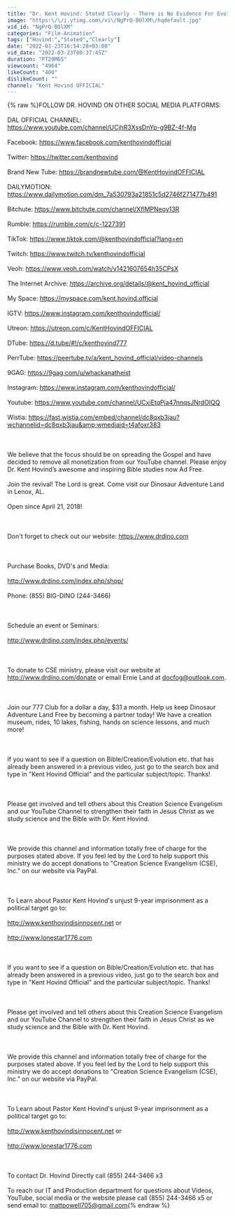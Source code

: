 ```yaml
---
title: "Dr. Kent Hovind: Stated Clearly - There is No Evidence For Evolution!"
image: "https:\/\/i.ytimg.com\/vi\/NgPrQ-BOlXM\/hqdefault.jpg"
vid_id: "NgPrQ-BOlXM"
categories: "Film-Animation"
tags: ["Hovind:","Stated","Clearly"]
date: "2022-03-23T16:54:28+03:00"
vid_date: "2022-03-23T00:37:45Z"
duration: "PT29M6S"
viewcount: "4964"
likeCount: "400"
dislikeCount: ""
channel: "Kent Hovind OFFICIAL"
---
```

{% raw %}FOLLOW DR. HOVIND ON OTHER SOCIAL MEDIA PLATFORMS:<br /><br /> DAL OFFICIAL CHANNEL:  <a rel="nofollow" target="blank" href="https://www.youtube.com/channel/UCjhR3XssDnYp-g9BZ-4f-Mg">https://www.youtube.com/channel/UCjhR3XssDnYp-g9BZ-4f-Mg</a><br /><br /> Facebook: <a rel="nofollow" target="blank" href="https://www.facebook.com/kenthovindofficial">https://www.facebook.com/kenthovindofficial</a><br /><br /> Twitter: <a rel="nofollow" target="blank" href="https://twitter.com/kenthovind">https://twitter.com/kenthovind</a><br /><br /> Brand New Tube: <a rel="nofollow" target="blank" href="https://brandnewtube.com/@KentHovindOFFICIAL">https://brandnewtube.com/@KentHovindOFFICIAL</a><br /><br /> DAILYMOTION:  <a rel="nofollow" target="blank" href="https://www.dailymotion.com/dm_7a530793a21851c5d2746f271477b491">https://www.dailymotion.com/dm_7a530793a21851c5d2746f271477b491</a><br /><br /> Bitchute:  <a rel="nofollow" target="blank" href="https://www.bitchute.com/channel/XflMPNeoy13R">https://www.bitchute.com/channel/XflMPNeoy13R</a><br /><br /> Rumble:  <a rel="nofollow" target="blank" href="https://rumble.com/c/c-1227391">https://rumble.com/c/c-1227391</a><br /><br /> TikTok:  <a rel="nofollow" target="blank" href="https://www.tiktok.com/@kenthovindofficial?lang=en">https://www.tiktok.com/@kenthovindofficial?lang=en</a><br /><br /> Twitch:  <a rel="nofollow" target="blank" href="https://www.twitch.tv/kenthovindofficial">https://www.twitch.tv/kenthovindofficial</a><br /><br /> Veoh:  <a rel="nofollow" target="blank" href="https://www.veoh.com/watch/v1421607654h35CPsX">https://www.veoh.com/watch/v1421607654h35CPsX</a><br /><br /> The Internet Archive:  <a rel="nofollow" target="blank" href="https://archive.org/details/@kent_hovind_official">https://archive.org/details/@kent_hovind_official</a><br /><br /> My Space:  <a rel="nofollow" target="blank" href="https://myspace.com/kent.hovind.official">https://myspace.com/kent.hovind.official</a><br /><br /> IGTV:  <a rel="nofollow" target="blank" href="https://www.instagram.com/kenthovindofficial/">https://www.instagram.com/kenthovindofficial/</a><br /><br /> Utreon:  <a rel="nofollow" target="blank" href="https://utreon.com/c/KentHovindOFFICIAL">https://utreon.com/c/KentHovindOFFICIAL</a><br /><br /> DTube:  <a rel="nofollow" target="blank" href="https://d.tube/#!/c/kenthovind777">https://d.tube/#!/c/kenthovind777</a><br /><br /> PerrTube:  <a rel="nofollow" target="blank" href="https://peertube.tv/a/kent_hovind_official/video-channels">https://peertube.tv/a/kent_hovind_official/video-channels</a><br /><br /> 9GAG:  <a rel="nofollow" target="blank" href="https://9gag.com/u/whackanatheist">https://9gag.com/u/whackanatheist</a><br /><br /> Instagram:  <a rel="nofollow" target="blank" href="https://www.instagram.com/kenthovindofficial/">https://www.instagram.com/kenthovindofficial/</a><br /><br /> Youtube:  <a rel="nofollow" target="blank" href="https://www.youtube.com/channel/UCxiEtqPja47nnqsJNrdOIQQ">https://www.youtube.com/channel/UCxiEtqPja47nnqsJNrdOIQQ</a><br /><br /> Wistia:  <a rel="nofollow" target="blank" href="https://fast.wistia.com/embed/channel/dc8qxb3jau?wchannelid=dc8qxb3jau&amp;wmediaid=t4afoxr383">https://fast.wistia.com/embed/channel/dc8qxb3jau?wchannelid=dc8qxb3jau&amp;wmediaid=t4afoxr383</a><br /><br /><br /><br />We believe that the focus should be on spreading the Gospel and have decided to remove all monetization from our YouTube channel. Please enjoy Dr. Kent Hovind’s awesome and inspiring Bible studies now Ad Free.<br /><br />Join the revival! The Lord is great. Come visit our Dinosaur Adventure Land in Lenox, AL.  <br /><br />Open since April 21, 2018! <br /><br /><br /><br />Don't forget to check out our website: <a rel="nofollow" target="blank" href="https://www.drdino.com">https://www.drdino.com</a><br /><br /><br /><br />Purchase Books, DVD's and Media:<br /><br /><a rel="nofollow" target="blank" href="http://www.drdino.com/index.php/shop/">http://www.drdino.com/index.php/shop/</a><br /><br />Phone: (855) BIG-DINO (244-3466)<br /><br /><br /><br />Schedule an event or Seminars:<br /><br /><a rel="nofollow" target="blank" href="http://www.drdino.com/index.php/events/">http://www.drdino.com/index.php/events/</a><br /><br /><br /><br />To donate to CSE ministry, please visit our website at <a rel="nofollow" target="blank" href="http://www.drdino.com/donate">http://www.drdino.com/donate</a> or email Ernie Land at docfog@outlook.com.<br /><br /><br /><br />Join our 777 Club for a dollar a day, $31 a month. Help us keep Dinosaur Adventure Land Free by becoming a partner today! We have a creation museum, rides, 10 lakes, fishing, hands on science lessons, and much more!<br /><br /><br /><br />If you want to see if a question on Bible/Creation/Evolution etc. that has already been answered in a previous video, just go to the search box and type in &quot;Kent Hovind Official&quot; and the particular subject/topic. Thanks!<br /><br /><br /><br />Please get involved and tell others about this Creation Science Evangelism and our YouTube Channel to strengthen their faith in Jesus Christ as we study science and the Bible with Dr. Kent Hovind.<br /><br /><br /><br />We provide this channel and information totally free of charge for the purposes stated above. If you feel led by the Lord to help support this ministry we do accept donations to &quot;Creation Science Evangelism (CSE), Inc.&quot; on our website via PayPal.<br /><br /><br /><br />To Learn about Pastor Kent Hovind's unjust 9-year imprisonment as a political target go to: <br /><br /><a rel="nofollow" target="blank" href="http://www.kenthovindisinnocent.net">http://www.kenthovindisinnocent.net</a> or <br /><br /><a rel="nofollow" target="blank" href="http://www.lonestar1776.com">http://www.lonestar1776.com</a><br /><br /><br /><br />If you want to see if a question on Bible/Creation/Evolution etc. that has already been answered in a previous video, just go to the search box and type in &quot;Kent Hovind Official&quot; and the particular subject/topic. Thanks!<br /><br /><br /><br />Please get involved and tell others about this Creation Science Evangelism and our YouTube Channel to strengthen their faith in Jesus Christ as we study science and the Bible with Dr. Kent Hovind.<br /><br /><br /><br />We provide this channel and information totally free of charge for the purposes stated above. If you feel led by the Lord to help support this ministry we do accept donations to &quot;Creation Science Evangelism (CSE), Inc.&quot; on our website via PayPal.<br /><br /><br /><br />To Learn about Pastor Kent Hovind's unjust 9-year imprisonment as a political target go to: <br /><br /><a rel="nofollow" target="blank" href="http://www.kenthovindisinnocent.net">http://www.kenthovindisinnocent.net</a> or <br /><br /><a rel="nofollow" target="blank" href="http://www.lonestar1776.com">http://www.lonestar1776.com</a><br /><br /><br /><br />To contact Dr. Hovind Directly call (855) 244-3466 x3<br /><br />To reach our IT and Production department for questions about Videos, YouTube, social media or the website please call (855) 244-3466 x5 or send email to: mattpowell705@gmail.com{% endraw %}
